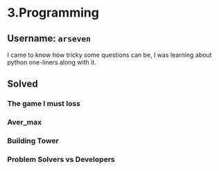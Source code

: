 # 3.Programming
## Username: __```arseven```__

I came to know how tricky some questions can be, I was learning about python one-liners along with it.
## **Solved**
### The game I must loss
### Aver_max
### Building Tower
### Problem Solvers vs Developers


